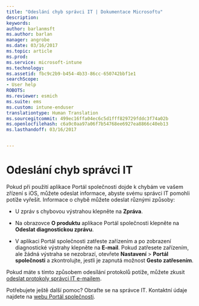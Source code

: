 ```yaml
---
title: "Odeslání chyb správci IT | Dokumentace Microsoftu"
description: 
keywords: 
author: barlanmsft
ms.author: barlan
manager: angrobe
ms.date: 03/16/2017
ms.topic: article
ms.prod: 
ms.service: microsoft-intune
ms.technology: 
ms.assetid: fbc9c2b9-b454-4b33-86cc-650742bbf1e1
searchScope:
- User help
ROBOTS: 
ms.reviewer: esmich
ms.suite: ems
ms.custom: intune-enduser
translationtype: Human Translation
ms.sourcegitcommit: 499ec16ffa04ec6c5d1fff829729fddc3f74a02b
ms.openlocfilehash: c6a9c0aa97a06f7b54768ee6927ea8866c40eb13
ms.lasthandoff: 03/16/2017


---
```


# <a name="send-errors-to-your-it-admin"></a>Odeslání chyb správci IT

Pokud při použití aplikace Portál společnosti dojde k chybám ve vašem zřízení s iOS, můžete odeslat informace, abyste svému správci IT pomohli potíže vyřešit. Informace o chybě můžete odeslat různými způsoby:

-   U zpráv s chybovou výstrahou klepněte na **Zpráva**.

-   Na obrazovce **O produktu** aplikace Portál společnosti klepněte na **Odeslat diagnostickou zprávu**.

-   V aplikaci Portál společnosti zatřeste zařízením a po zobrazení diagnostické výstrahy klepněte na **E-mail**. Pokud zatřesete zařízením, ale žádná výstraha se nezobrazí, otevřete **Nastavení** > **Portál společnosti** a zkontrolujte, jestli je zapnutá možnost **Gesto zatřesením**.

Pokud máte s tímto způsobem odesílání protokolů potíže, můžete zkusit [odeslat protokoly správci IT e-mailem](send-logs-to-your-it-admin-by-email-iOS.md).

Potřebujete ještě další pomoc? Obraťte se na správce IT. Kontaktní údaje najdete na [webu Portál společnosti](http://portal.manage.microsoft.com).

